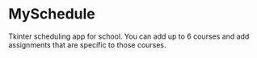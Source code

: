# MySchedule
Tkinter scheduling app for school. You can add up to 6 courses and add assignments that are specific to those courses.
